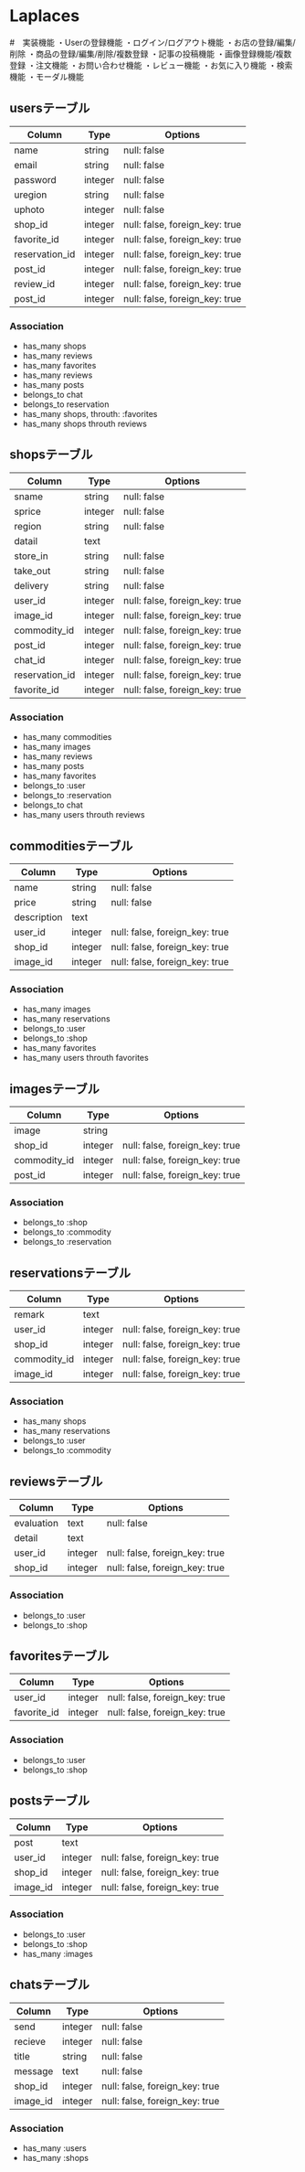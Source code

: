 # Laplaces

#　実装機能
・Userの登録機能
・ログイン/ログアウト機能
・お店の登録/編集/削除
・商品の登録/編集/削除/複数登録
・記事の投稿機能
・画像登録機能/複数登録
・注文機能
・お問い合わせ機能
・レビュー機能
・お気に入り機能
・検索機能
・モーダル機能
 
## usersテーブル
|Column|Type|Options|
|------|----|-------|
|name|string|null: false|
|email|string|null: false|
|password|integer|null: false|
|uregion|string|null: false|
|uphoto|integer|null: false|
|shop_id|integer|null: false, foreign_key: true|
|favorite_id|integer|null: false, foreign_key: true|
|reservation_id|integer|null: false, foreign_key: true|
|post_id|integer|null: false, foreign_key: true|
|review_id|integer|null: false, foreign_key: true|
|post_id|integer|null: false, foreign_key: true|


### Association
- has_many shops
- has_many reviews
- has_many favorites
- has_many reviews
- has_many posts
- belongs_to chat
- belongs_to reservation
- has_many shops, throuth: :favorites	
- has_many shops throuth reviews



## shopsテーブル
|Column|Type|Options|
|------|----|-------|
|sname|string|null: false|
|sprice|integer|null: false|
|region|string|null: false|
|datail|text|
|store_in|string|null: false|
|take_out|string|null: false|
|delivery|string|null: false|
|user_id|integer|null: false, foreign_key: true|
|image_id|integer|null: false, foreign_key: true|
|commodity_id|integer|null: false, foreign_key: true|
|post_id|integer|null: false, foreign_key: true|
|chat_id|integer|null: false, foreign_key: true|
|reservation_id|integer|null: false, foreign_key: true|
|favorite_id|integer|null: false, foreign_key: true|



### Association
- has_many commodities
- has_many images
- has_many reviews
- has_many posts
- has_many favorites
- belongs_to :user
- belongs_to :reservation
- belongs_to chat
- has_many users throuth reviews


## commoditiesテーブル
|Column|Type|Options|
|------|----|-------|
|name|string|null: false|
|price|string|null: false|
|description|text|
|user_id|integer|null: false, foreign_key: true|
|shop_id|integer|null: false, foreign_key: true|
|image_id|integer|null: false, foreign_key: true|


### Association
- has_many images
- has_many reservations
- belongs_to :user
- belongs_to :shop
- has_many favorites
- has_many users throuth favorites


## imagesテーブル
|Column|Type|Options|
|------|----|-------|
|image|string|
|shop_id|integer|null: false, foreign_key: true|
|commodity_id|integer|null: false, foreign_key: true|
|post_id|integer|null: false, foreign_key: true|


### Association
- belongs_to :shop
- belongs_to :commodity
- belongs_to :reservation


## reservationsテーブル
|Column|Type|Options|
|------|----|-------|
|remark|text|
|user_id|integer|null: false, foreign_key: true|
|shop_id|integer|null: false, foreign_key: true|
|commodity_id|integer|null: false, foreign_key: true|
|image_id|integer|null: false, foreign_key: true|


### Association
- has_many shops
- has_many reservations
- belongs_to :user
- belongs_to :commodity


## reviewsテーブル
|Column|Type|Options|
|------|----|-------|
|evaluation|text|null: false|
|detail|text|
|user_id|integer|null: false, foreign_key: true|
|shop_id|integer|null: false, foreign_key: true|


### Association
- belongs_to :user
- belongs_to :shop


## favoritesテーブル
|Column|Type|Options|
|------|----|-------|
|user_id|integer|null: false, foreign_key: true|	
|favorite_id|integer|null: false, foreign_key: true|

### Association
- belongs_to :user
- belongs_to :shop


## postsテーブル
|Column|Type|Options|
|------|----|-------|
|post|text|
|user_id|integer|null: false, foreign_key: true|
|shop_id|integer|null: false, foreign_key: true|
|image_id|integer|null: false, foreign_key: true|

### Association
- belongs_to :user
- belongs_to :shop
- has_many :images

## chatsテーブル
|Column|Type|Options|
|------|----|-------|
|send|integer|null: false|
|recieve|integer|null: false|
|title|string|null: false|
|message|text|null: false|
|shop_id|integer|null: false, foreign_key: true|
|image_id|integer|null: false, foreign_key: true|

### Association
- has_many :users
- has_many :shops
